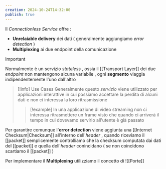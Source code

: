 ```yaml
---
creation: 2024-10-24T14:32:00
publish: true
---
```

Il *Connectionless Service* offre :
+ **Unrelaiable delivery** dei dati ( generalmente aggiungiamo *error detection* )
+ **Multiplexing** ai due endpoint della comunicazione 

>[!important] 
>Normalmente è un servizio *stateless* , ossia il [[Transport Layer]] dei due *endpoint* non mantengono alcuna variabile , ogni **segmento** viaggia indipendentemente l'uno dall'altro 

>[!info] Use Cases
>Generalmente questo *servizio* viene utilizzato per applicazioni interattive in cui possiamo accettare la perdita di alcuni dati e non ci interessa la loro ritrasmissione 
>>[!example] 
>>In una applicazione di video streaming non ci interessa ritrasmettere un frame visto che quando ci arriverà il tempo in cui dovevamo servirlo all'utente è già passato 

Per garantire comunque l'**error detection** viene aggiunta una [[Internet Checksum|Checksum]] all'interno dell'*header* , quando riceviamo il [[packet]] semplicemente controlliamo che la checksum computata dai dati del [[packet]] e quella dell'*header* conincidano ( se non coincidono scartiamo il [[packet]] ) 

Per implementare il **Multiplexing** utilizziamo il concetto di ![[Porte]]